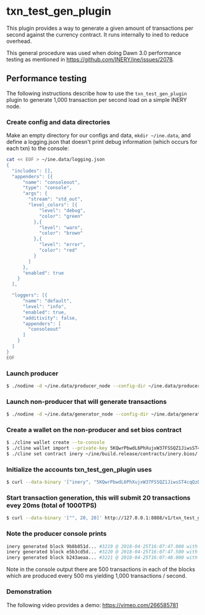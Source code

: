 # txn\_test\_gen\_plugin

This plugin provides a way to generate a given amount of transactions per second against the currency contract. It runs internally to ined to reduce overhead.

This general procedure was used when doing Dawn 3.0 performance testing as mentioned in https://github.com/INERY/ine/issues/2078.

## Performance testing

The following instructions describe how to use the `txn_test_gen_plugin` plugin to generate 1,000 transaction per second load on a simple INERY node.

### Create config and data directories
Make an empty directory for our configs and data, `mkdir ~/ine.data`, and define a logging.json that doesn't print debug information (which occurs for each txn) to the console:
```bash
cat << EOF > ~/ine.data/logging.json
{
  "includes": [],
  "appenders": [{
      "name": "consoleout",
      "type": "console",
      "args": {
        "stream": "std_out",
        "level_colors": [{
            "level": "debug",
            "color": "green"
          },{
            "level": "warn",
            "color": "brown"
          },{
            "level": "error",
            "color": "red"
          }
        ]
      },
      "enabled": true
    }
  ],

  "loggers": [{
      "name": "default",
      "level": "info",
      "enabled": true,
      "additivity": false,
      "appenders": [
        "consoleout"
      ]
    }
  ]
}
EOF
```

### Launch producer
```bash
$ ./nodine -d ~/ine.data/producer_node --config-dir ~/ine.data/producer_node -l ~/ine.data/logging.json --http-server-address "" -p inery -e
```

### Launch non-producer that will generate transactions
```bash
$ ./nodine -d ~/ine.data/generator_node --config-dir ~/ine.data/generator_node -l ~/ine.data/logging.json --plugin inery::txn_test_gen_plugin --plugin inery::chain_api_plugin --p2p-peer-address localhost:9876 --p2p-listen-endpoint localhost:5555
```

### Create a wallet on the non-producer and set bios contract
```bash
$ ./cline wallet create --to-console
$ ./cline wallet import --private-key 5KQwrPbwdL6PhXujxW37FSSQZ1JiwsST4cqQzDeyXtP79zkvFD3
$ ./cline set contract inery ~/ine/build.release/contracts/inery.bios/ 
```

### Initialize the accounts txn_test_gen_plugin uses
```bash
$ curl --data-binary '["inery", "5KQwrPbwdL6PhXujxW37FSSQZ1JiwsST4cqQzDeyXtP79zkvFD3"]' http://127.0.0.1:8888/v1/txn_test_gen/create_test_accounts
```

### Start transaction generation, this will submit 20 transactions evey 20ms (total of 1000TPS)
```bash
$ curl --data-binary '["", 20, 20]' http://127.0.0.1:8888/v1/txn_test_gen/start_generation
```

### Note the producer console prints
```bash
inery generated block 9b8b851d... #3219 @ 2018-04-25T16:07:47.000 with 500 trxs, lib: 3218
inery generated block e5b3cd5d... #3220 @ 2018-04-25T16:07:47.500 with 500 trxs, lib: 3219
inery generated block b243aeaa... #3221 @ 2018-04-25T16:07:48.000 with 500 trxs, lib: 3220
```

Note in the console output there are 500 transactions in each of the blocks which are produced every 500 ms yielding 1,000 transactions / second.

### Demonstration
The following video provides a demo: https://vimeo.com/266585781
